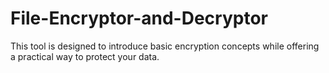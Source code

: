 # File-Encryptor-and-Decryptor
 This tool is designed to introduce basic encryption concepts while offering a practical way to protect your data.
